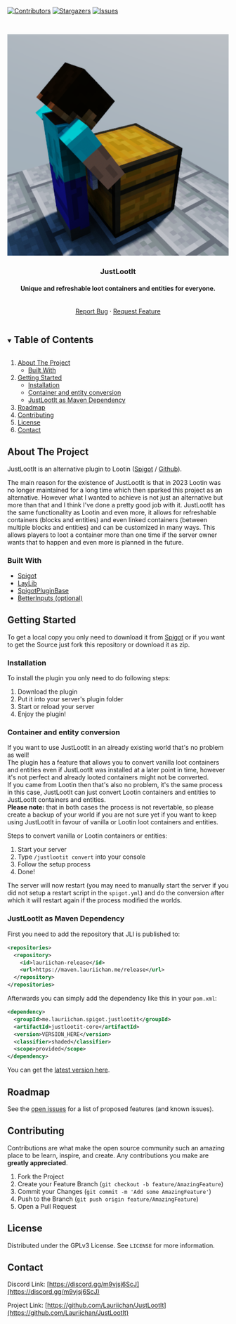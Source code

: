[![Contributors][contributors-shield]][contributors-url]
[![Stargazers][stars-shield]][stars-url]
[![Issues][issues-shield]][issues-url]

<br />
<p align="center">
  <a href="https://github.com/Lauriichan/JustLootIt">
    <img src="https://raw.githubusercontent.com/Lauriichan/JustLootIt/master/JustLootIt-Icon.png" alt="Logo" width="512"/>
  </a>

  <h3 align="center">JustLootIt</h3>
  <h4 align="center">Unique and refreshable loot containers and entities for everyone.</h4>

  <p align="center">
    <br />
    <a href="https://github.com/Lauriichan/JustLootIt/issues/new">Report Bug</a>
    ·
    <a href="https://github.com/Lauriichan/JustLootIt/issues/new">Request Feature</a>
  </p>
</p>




<!-- TABLE OF CONTENTS -->
<details open="open">
  <summary><h2 style="display: inline-block">Table of Contents</h2></summary>
  <ol>
    <li>
      <a href="#about-the-project">About The Project</a>
      <ul>
        <li><a href="#built-with">Built With</a></li>
      </ul>
    </li>
    <li>
      <a href="#getting-started">Getting Started</a>
      <ul>
        <li><a href="#installation">Installation</a></li>
        <li><a href="#container-and-entity-conversion">Container and entity conversion</a></li>
        <li><a href="#justlootit-as-maven-dependency">JustLootIt as Maven Dependency</a></li>
      </ul>
    </li>
    <li><a href="#roadmap">Roadmap</a></li>
    <li><a href="#contributing">Contributing</a></li>
    <li><a href="#license">License</a></li>
    <li><a href="#contact">Contact</a></li>
  </ol>
</details>



<!-- ABOUT THE PROJECT -->
## About The Project

<!-- <img src="images/banner.png" alt="BetterInputs Banner"/> -->
JustLootIt is an alternative plugin to Lootin ([Spigot](https://www.spigotmc.org/resources/90453/) / [Github](https://github.com/sachingorkar102/Lootin-plugin/)).

The main reason for the existence of JustLootIt is that in 2023 Lootin was no longer maintained for a long time which then sparked this project as an alternative. However what I wanted to achieve is not just an alternative but more than that and I think I've done a pretty good job with it.
JustLootIt has the same functionality as Lootin and even more, it allows for refreshable containers (blocks and entities) and even linked containers (between multiple blocks and entities) and can be customized in many ways.
This allows players to loot a container more than one time if the server owner wants that to happen and even more is planned in the future.

### Built With

* [Spigot](https://hub.spigotmc.org/stash/projects/SPIGOT/repos/spigot/browse)
* [LayLib](https://github.com/Lauriichan/LayLib)
* [SpigotPluginBase](https://github.com/Lauriichan/SpigotPluginBase)
* [BetterInputs (optional)](https://github.com/MrNemo64/better-inputs)


<!-- GETTING STARTED -->
## Getting Started

To get a local copy you only need to download it from [Spigot](https://www.spigotmc.org/resources/justlootit.116493/)
or if you want to get the Source just fork this repository or download it as zip.

### Installation

To install the plugin you only need to do following steps:
1. Download the plugin
2. Put it into your server's plugin folder
3. Start or reload your server
4. Enjoy the plugin!

### Container and entity conversion

If you want to use JustLootIt in an already existing world that's no problem as well!<br/>
The plugin has a feature that allows you to convert vanilla loot containers and entities even if JustLootIt was installed at a later point in time, however it's not perfect and already looted containers might not be converted.<br>
If you came from Lootin then that's also no problem, it's the same process in this case, JustLootIt can just convert Lootin containers and entities to JustLootIt containers and entities.<br>
<b>Please note:</b> that in both cases the process is not revertable, so please create a backup of your world if you are not sure yet if you want to keep using JustLootIt in favour of vanilla or Lootin loot containers and entities.

Steps to convert vanilla or Lootin containers or entities:
1. Start your server
2. Type `/justlootit convert` into your console
3. Follow the setup process
4. Done!

The server will now restart (you may need to manually start the server if you did not setup a restart script in the `spigot.yml`) and do the conversion after which it will restart again if the process modified the worlds.

### JustLootIt as Maven Dependency

First you need to add the repository that JLI is published to:
```XML
<repositories>
  <repository>
    <id>lauriichan-release</id>
    <url>https://maven.lauriichan.me/release</url>
  </repository>
</repositories>
```

Afterwards you can simply add the dependency like this in your `pom.xml`:
```xml
<dependency>
  <groupId>me.lauriichan.spigot.justlootit</groupId>
  <artifactId>justlootit-core</artifactId>
  <version>VERSION_HERE</version>
  <classifier>shaded</classifier>
  <scope>provided</scope>
</dependency>
```
You can get the [latest version here](https://maven.lauriichan.me/#/release/me/lauriichan/spigot/justlootit/justlootit-core).

<!-- ROADMAP -->
## Roadmap

See the [open issues](https://github.com/Lauriichan/JustLootIt/issues) for a list of proposed features (and known issues).



<!-- CONTRIBUTING -->
## Contributing

Contributions are what make the open source community such an amazing place to be learn, inspire, and create. Any contributions you make are **greatly appreciated**.

1. Fork the Project
2. Create your Feature Branch (`git checkout -b feature/AmazingFeature`)
3. Commit your Changes (`git commit -m 'Add some AmazingFeature'`)
4. Push to the Branch (`git push origin feature/AmazingFeature`)
5. Open a Pull Request



<!-- LICENSE -->
## License
Distributed under the GPLv3 License. See `LICENSE` for more information.



<!-- CONTACT -->
## Contact

Discord Link: [https://discord.gg/m9vjsj6ScJ](https://discord.gg/m9vjsj6ScJ)

Project Link: [https://github.com/Lauriichan/JustLootIt](https://github.com/Lauriichan/JustLootIt)

<!-- MARKDOWN LINKS & IMAGES -->
[contributors-shield]: https://img.shields.io/github/contributors/Lauriichan/JustLootIt.svg?style=flat-square
[contributors-url]: https://github.com/Lauriichan/JustLootIt/graphs/contributors
[stars-shield]: https://img.shields.io/github/stars/Lauriichan/JustLootIt.svg?style=flat-square
[stars-url]: https://github.com/Lauriichan/JustLootIt/stargazers
[issues-shield]: https://img.shields.io/github/issues/Lauriichan/JustLootIt.svg?style=flat-square
[issues-url]: https://github.com/Lauriichan/JustLootIt/issues
